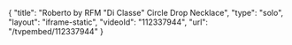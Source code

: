 {
    "title": "Roberto by RFM \"Di Classe\" Circle Drop Necklace",
    "type": "solo",
    "layout": "iframe-static",
    "videoId": "112337944",
    "url": "\/tvpembed\/112337944"
}
